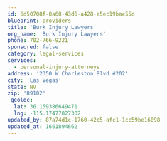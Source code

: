 ```yaml
---
id: 6d50708f-8a68-43d6-a428-e5ec19bae55d
blueprint: providers
title: 'Burk Injury Lawyers'
org_name: 'Burk Injury Lawyers'
phone: 702-766-9221
sponsored: false
category: legal-services
services:
  - personal-injury-attorneys
address: '2350 W Charleston Blvd #202'
city: 'Las Vegas'
state: NV
zip: '89102'
_geoloc:
  lat: 36.159386649471
  lng: -115.17477827302
updated_by: 87a74d1c-1760-42c5-afc1-1cc59be16098
updated_at: 1661894662
---
```

